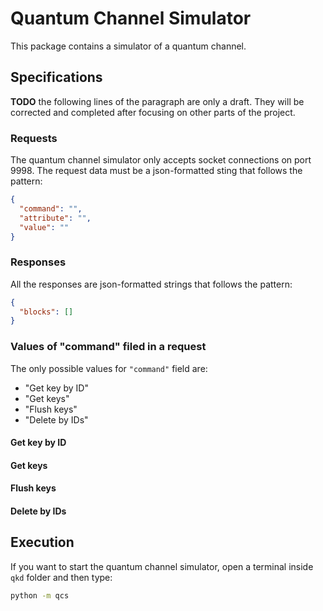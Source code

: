 # Quantum Channel Simulator

This package contains a simulator of a quantum channel.

## Specifications

**TODO** the following lines of the paragraph are only a draft. They will be corrected and completed after focusing on
other parts of the project.

### Requests

The quantum channel simulator only accepts socket connections on port 9998. The request data must be a json-formatted
sting that follows the pattern:

```json
{
  "command": "",
  "attribute": "",
  "value": ""
}
```

### Responses

All the responses are json-formatted strings that follows the pattern:

```json
{
  "blocks": []
}
```

### Values of "command" filed in a request

The only possible values for `"command"` field are:

- "Get key by ID"
- "Get keys"
- "Flush keys"
- "Delete by IDs"

#### Get key by ID

#### Get keys

#### Flush keys

#### Delete by IDs

## Execution

If you want to start the quantum channel simulator, open a terminal inside `qkd` folder and then type:

```bash
python -m qcs
```